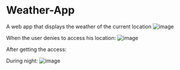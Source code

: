 # Weather-App
A web app that displays the weather of the current location
![image](https://user-images.githubusercontent.com/61345873/120041881-b43b2f80-c026-11eb-8043-5624d1e878de.png)

When the user denies to access his location:
![image](https://user-images.githubusercontent.com/61345873/120042133-24e24c00-c027-11eb-9ced-9d4c3fa5df49.png)

After getting the access:

During night:
![image](https://user-images.githubusercontent.com/61345873/120041823-953c9d80-c026-11eb-9838-6a6843557a7c.png)



